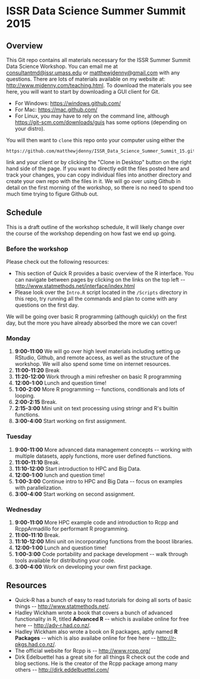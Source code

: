 # ISSR Data Science Summer Summit 2015

## Overview

This Git repo contains all materials necessary for the ISSR Summer Summit Data Science Workshop. You can email me at <consultantmd@issr.umass.edu> or <matthewjdenny@gmail.com> with any questions. There are lots of materials available on my website at: <http://www.mjdenny.com/teaching.html>. To download the materials you see here, you will want to start by downloading a GUI client for Git. 

* For Windows: <https://windows.github.com/>
* For Mac: <https://mac.github.com/>
* For Linux, you may have to rely on the command line, although <https://git-scm.com/downloads/guis> has some options (depending on your distro).

You will then want to `clone` this repo onto your computer using either the 

    https://github.com/matthewjdenny/ISSR_Data_Science_Summer_Summit_15.git

link and your client or by clicking the "Clone in Desktop" button on the right hand side of the page. If you want to directly edit the files posted here and track your changes, you can copy individual files into another directory and create your own repo with the files in it.  We will go over using Github in detail on the first morning of the workshop, so there is no need to spend too much time trying to figure Github out.

## Schedule

This is a draft outline of the workshop schedule, it will likely change over the course of the workshop depending on how fast we end up going.

### Before the workshop

Please check out the following resources:

* This section of Quick R provides a basic overview of the R interface. You can navigate between pages by clicking on the links on the top left -- <http://www.statmethods.net/interface/index.html>
* Please look over the `Intro.R` script located in the `/Scripts` directory in this repo, try running all the commands and plan to come with any questions on the first day.

We will be going over basic R programming (although quickly) on the first day, but the more you have already absorbed the more we can cover!

### Monday

1. **9:00-11:00** We will go over high level materials including setting up RStudio, Github, and remote access, as well as the structure of the workshop. We will also spend some time on internet resources.
2. **11:00-11:20** Break
3. **11:20-12:00** Work through a mini refresher on basic R programming 
4. **12:00-1:00** Lunch and question time!
5. **1:00-2:00** More R programming -- functions, conditionals and lots of looping.
6. **2:00-2:15** Break.
7. **2:15-3:00** Mini unit on text processing using stringr and R's builtin functions.
8. **3:00-4:00** Start working on first assignment.

### Tuesday

1. **9:00-11:00** More advanced data management concepts -- working with multiple datasets, apply functions, more user defined functions. 
2. **11:00-11:10** Break.
3. **11:10-12:00** Start introduction to HPC and Big Data.
4. **12:00-1:00** lunch and question time!
5. **1:00-3:00** Continue intro to HPC and Big Data -- focus on examples with parallelization.
6. **3:00-4:00** Start working on second assignment.

### Wednesday

1. **9:00-11:00** More HPC example code and introduction to Rcpp and RcppArmadillo for performant R programming.
2. **11:00-11:10** Break.
3. **11:10-12:00** Mini unit on incorporating functions from the boost libraries.
4. **12:00-1:00** Lunch and question time!
5. **1:00-3:00** Code portability and package development -- walk through tools available for distributing your code.
6. **3:00-4:00** Work on developing your own first package. 

## Resources

* Quick-R has a bunch of easy to read tutorials for doing all sorts of basic things -- <http://www.statmethods.net/>.
* Hadley Wickham wrote a book that covers a bunch of advanced functionality in R, titled **Advanced R** -- which is availabe online for free here -- <http://adv-r.had.co.nz/>.
* Hadley Wickham also wrote a book on R packages, aptly named **R Packages** -- which is also availabe online for free here -- <http://r-pkgs.had.co.nz/>.
* The official website for Rcpp is -- <http://www.rcpp.org/>
* Dirk Edelbuettel has a great site for all things R check out the code and blog sections. He is the creator of the Rcpp package among many others -- <http://dirk.eddelbuettel.com/>

